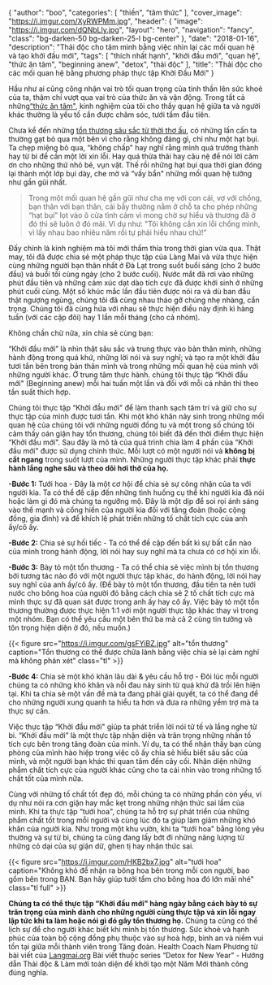 {
   "author": "boo",
   "categories": [
      "thiền",
      "tâm thức"
   ],
   "cover_image": "https://i.imgur.com/XyRWPMm.jpg",
  "header": {
    "image": "https://i.imgur.com/dQNbLly.jpg",
    "layout": "hero",
    "navigation": "fancy",
    "class": "bg-darken-50 bg-darken-25-l bg-center"
  },
   "date": "2018-01-16",
   "description": "Thải độc cho tâm mình bằng việc nhìn lại các mối quan hệ và tạo khởi đầu mới",
   "tags": [
      "thích nhất hạnh",
      "khởi đầu mới",
      "quan hệ",
      "thức ăn tâm",
      "beginning anew", "detox", "thải độc"
   ],
"title": "Thải độc cho các mối quan hệ bằng phương pháp thực tập Khởi Đầu Mới"
}


Hầu như ai cũng công nhận vai trò tối quan trọng của tinh thần lên sức khoẻ của ta, thậm chí vượt qua vai trò của thức ăn và vận động. Trong tất cả những[“thức ăn tâm"](https://coachnamphuong.com/posts/4-yeu-to-quan-trong-voi-suc-khoe-cua-ban-hon-ca-thuc-an/), kinh nghiệm của tôi cho thấy quan hệ giữa ta và người khác thường là yếu tố cần được chăm sóc, tưới tẩm đầu tiên.

Chưa kể đến những [tổn thương sâu sắc từ thời thơ ấu](https://coachnamphuong.com/posts/chua-lanh-dua-tre-ben-trong/), có những lấn cấn ta thường gạt bỏ qua một bên vì cho rằng không đáng gì, chỉ như một hạt bụi. Ta chẹp miệng bỏ qua, “không chấp" hay nghĩ rằng mình quá trưởng thành hay từ bi để cần một lời xin lỗi. Hay quá thừa thãi hay câu nệ để nói lời cảm ơn cho những thứ nhỏ bé, vụn vặt. Thế rồi những hạt bụi qua thời gian đóng lại thành một lớp bụi dày, che mờ và “vấy bẩn" những mối quan hệ tưởng như gần gũi nhất.

> Trong một mối quan hệ gần gũi như cha mẹ với con cái, vợ với chồng, bạn thân với bạn thân, cái bẫy thường nằm ở chỗ ta cho phép những “hạt bụi” lọt vào ô cửa tình cảm vì mong chờ sự hiểu và thương đã ở đó thì sẽ luôn ở đó mãi. Ví dụ như: "Tôi không cần xin lỗi chồng mình, vì lấy nhau bao nhiêu năm rồi tự phải hiểu nhau chứ!”

Đấy chính là kinh nghiệm mà tôi mới thấm thía trong thời gian vừa qua. Thật may, tôi đã được chia sẻ một pháp thực tập của Làng Mai và vừa thực hiện cùng những người bạn thân nhất ở Đà Lạt trong suốt buổi sáng (cho 2 bước đầu) và buổi tối cùng ngày (cho 2 bước cuối). Nước mắt đã rơi vào những phút đầu tiên và những cảm xúc dạt dào tích cực đã được khởi sinh ở những phút cuối cùng. Một số khúc mắc lần đầu tiên được nói ra và dù ban đầu thật ngượng ngùng, chúng tôi đã cùng nhau tháo gỡ chúng nhẹ nhàng, cẩn trọng. Chúng tôi đã cùng hứa với nhau sẽ thực hiện điều này định kì hàng tuần (với các cặp đôi) hay 1 lần mỗi tháng (cho cả nhóm).

Không chần chừ nữa, xin chia sẻ cùng bạn:

“Khởi đầu mới” là nhìn thật sâu sắc và trung thực vào bản thân mình, những hành động trong quá khứ, những lời nói và suy nghĩ; và tạo ra một khởi đầu tươi tắn bên trong bản thân mình và trong những mối quan hệ của mình với những người khác. Ở trung tâm thực hành. chúng tôi thực tập “Khởi đầu mới" (Beginning anew) mỗi hai tuần một lần và đối với mỗi cá nhân thì theo tần suất thích hợp.

Chúng tôi thực tập “Khởi đầu mới" để làm thanh sạch tâm trí và giữ cho sự thực tập của mình được tươi tắn. Khi một khó khăn nảy sinh trong những mối quan hệ của chúng tôi với những người đồng tu và một trong số chúng tôi cảm thấy oán giận hay tổn thương, chúng tôi biết đã đến thời điểm thực hiện “Khởi đầu mới". Sau đây là mô tả của quá trình chia làm 4 phần của “Khởi đầu mới" được sử dụng chính thức. Mỗi lượt có một người nói và **không bị cắt ngang** trong suốt lượt của mình. Những người thực tập khác phải **thực hành lắng nghe sâu và theo dõi hơi thở của họ.**

**-Bước 1:** Tưới hoa - Đây là một cơ hội để chia sẻ sự công nhận của ta với người kia. Ta có thể đề cập đến những tình huống cụ thể khi người kia đã nói hoặc làm gì đó mà chúng ta ngưỡng mộ. Đây là một dịp để soi rọi ánh sáng vào thế mạnh và cống hiến của người kia đối với tăng đoàn (hoặc cộng đồng, gia đình) và để khích lệ phát triển những tố chất tích cực của anh ấy/cô ấy.

**-Bước 2:** Chia sẻ sự hối tiếc - Ta có thể đề cập đến bất kì sự bất cẩn nào của mình trong hành động, lời nói hay suy nghĩ mà ta chưa có cơ hội xin lỗi.

**-Bước 3:** Bày tỏ một tổn thương - Ta có thể chia sẻ việc mình bị tổn thương bởi tương tác nào đó với một người thực tập khác, do hành động, lời nói hay suy nghĩ của anh ấy/cô ấy. (Để bày tỏ một tổn thương, đầu tiên ta nên tưới nước cho bông hoa của người đó bằng cách chia sẻ 2 tố chất tích cực mà mình thực sự đã quan sát được trong anh ấy hay cô ấy. Việc bày tỏ một tổn thương thường được thực hiện 1:1 với một người thực tập khác thay vì trong một nhóm. Bạn có thể yêu cầu một bên thứ ba mà cả 2 cùng tin tưởng và tôn trọng hiện diện ở đó, nếu muốn.)

{{< figure src="https://i.imgur.com/gsFYiBZ.jpg" alt="tổn thương" caption="Tổn thương có thể được chữa lành bằng việc chia sẻ lại cảm nghĩ mà không phán xét" class="tl" >}}

**-Bước 4:** Chia sẻ một khó khăn lâu dài & yêu cầu hỗ trợ - Đôi lúc mỗi người chúng ta có những khó khăn và nỗi đau nảy sinh từ quá khứ đã trồi lên hiện tại. Khi ta chia sẻ một vấn đề mà ta đang phải giải quyết, ta có thể đang để cho những người xung quanh ta hiểu ta hơn và đưa ra những yểm trợ mà ta thực sự cần.

Việc thực tập “Khởi đầu mới" giúp ta phát triển lời nói tử tế và lắng nghe từ bi. “Khởi đầu mới” là một thực tập nhận diện và trân trọng những nhân tố tích cực bên trong tăng đoàn của mình. Ví dụ, ta có thể nhận thấy bạn cùng phòng của mình hào hiệp trong việc cô ấy chia sẻ hiểu biết sâu sắc của mình, và một người bạn khác thì quan tâm đến cây cối. Nhận diện những phẩm chất tích cực của người khác cũng cho ta cái nhìn vào trong những tố chất tốt của mình nữa.

Cùng với những tố chất tốt đẹp đó, mỗi chúng ta có những phần còn yếu, ví dụ như nói ra cơn giận hay mắc kẹt trong những nhận thức sai lầm của mình. Khi ta thực tập “tưới hoa", chúng ta hỗ trợ sự phát triển của những phẩm chất tốt trong mỗi người và cùng lúc đó ta giúp làm giảm những khó khăn của người kia. Như trong một khu vườn, khi ta “tưới hoa" bằng lòng yêu thường và sự từ bi, chúng ta cũng đang lấy bớt đi những năng lượng từ những cỏ dại của sự giận dữ, ghen tị hay nhận thức sai.

{{< figure src="https://i.imgur.com/HKB2bx7.jpg" alt="tưới hoa" caption="Không khó để nhận ra bông hoa bên trong mỗi con người, bao gồm bên trong BẠN. Bạn hãy giúp tưới tẩm cho bông hoa đó lớn mãi nhé" class="tl full" >}}

**Chúng ta có thể thực tập “Khởi đầu mới" hàng ngày bằng cách bày tỏ sự trân trọng của mình dành cho những người cùng thực tập và xin lỗi ngay lập tức khi ta làm hoặc nói gì đó gây tổn thương họ.** Chúng ta cũng có thể lịch sự để cho người khác biết khi mình bị tổn thương. Sức khoẻ và hạnh phúc của toàn bộ cộng đồng phụ thuộc vào sự hoà hợp, bình an và niềm vui tồn tại giữa mỗi thành viên trong Tăng đoàn.
Health Coach Nam Phương từ bài viết của [Langmai.org](https://plumvillage.org/mindfulness-practice/beginning-anew/)
Bài viết thuộc series “Detox for New Year" - Hướng dẫn Thải độc & Làm mới toàn diện để khởi tạo một Năm Mới thành công đúng nghĩa.
